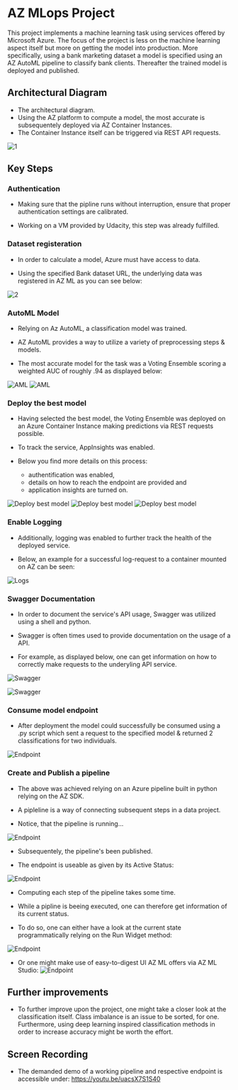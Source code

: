 # AZ MLops Project

This project implements a machine learning task using services offered by Microsoft Azure.
The focus of the project is less on the machine learning aspect itself but more on getting the model into production.
More specifically, using a bank marketing dataset a model is specified using an AZ AutoML pipeline to classify bank clients.
Thereafter the trained model is deployed and published.

## Architectural Diagram

- The architectural diagram.
- Using the AZ platform to compute a model, the most accurate is subsequentely deployed via AZ Container Instances.
- The Container Instance itself can be triggered via REST API requests.

![1](starter_files/Screenshots/14_architecturalDiagram.PNG "Diagram")

## Key Steps

### Authentication

- Making sure that the pipline runs without interruption, ensure that proper authentication settings are calibrated.

- Working on a VM provided by Udacity, this step was already fulfilled.

### Dataset registeration

- In order to calculate a model, Azure must have access to data.

- Using the specified Bank dataset URL, the underlying data was registered in AZ ML as you can see below:

![2](starter_files/Screenshots/01_RegisteredDataset.PNG "Data")

### AutoML Model

- Relying on Az AutoML, a classification model was trained.

- AZ AutoML provides a way to utilize a variety of preprocessing steps & models.

- The most accurate model for the task was a Voting Ensemble scoring a weighted AUC of roughly .94 as displayed below:

![AML](starter_files/Screenshots/02_CompletedExperiment.PNG)
![AML](starter_files/Screenshots/03_BestModelIncludingExplainability.PNG)

### Deploy the best model

- Having selected the best model, the Voting Ensemble was deployed on an Azure Container Instance making predictions via REST requests possible.

- To track the service, AppInsights was enabled.

- Below you find more details on this process:
    - authentification was enabled,
    - details on how to reach the endpoint are provided and
    - application insights are turned on.

![Deploy best model](starter_files/Screenshots/04_DeploymentAuthEnabled.PNG)
![Deploy best model](starter_files/Screenshots/05_EnablingInsights1.PNG)
![Deploy best model](starter_files/Screenshots/05_EnablingInsights2.PNG)



### Enable Logging

- Additionally, logging was enabled to further track the health of the deployed service.

- Below, an example for a successful log-request to a container mounted on AZ can be seen:

![Logs](starter_files/Screenshots/06_logs.PNG)


### Swagger Documentation

- In order to document the service's API usage, Swagger was utilized using a shell and python.

- Swagger is often times used to provide documentation on the usage of a API.

- For example, as displayed below, one can get information on how to correctly make requests to the underyling API service.

![Swagger](starter_files/Screenshots/07_SwaggerUpAndRunning.PNG)

![Swagger](starter_files/Screenshots/08_SwaggerPostDescription.PNG)


### Consume model endpoint

- After deployment the model could successfully be consumed using a .py script which sent a request to the specified model & returned 2 classifications for two individuals.


![Endpoint](starter_files/Screenshots/10_consume.PNG)

### Create and Publish a pipeline

- The above was achieved relying on an Azure pipeline built in python relying on the AZ SDK.

- A pipleline is a way of connecting subsequent steps in a data project.

- Notice, that the pipeline is running...

![Endpoint](starter_files/Screenshots/11_Pipeline.PNG)

- Subsequentely, the pipeline's been published.

- The endpoint is useable as given by its Active Status:

![Endpoint](starter_files/Screenshots/11_PipelineEndpoint.PNG)


- Computing each step of the pipeline takes some time.

- While a pipline is beeing executed, one can therefore get information of its current status.

- To do so, one can either have a look at the current state programmatically relying on the Run Widget method:

![Endpoint](starter_files/Screenshots/11_PipelineWidget.PNG)

- Or one might make use of easy-to-digest UI AZ ML offers via AZ ML Studio:
![Endpoint](starter_files/Screenshots/13_ML-Studio.PNG)

## Further improvements
- To further improve upon the project, one might take a closer look at the classification itself. Class imbalance is an issue to be sorted, for one. Furthermore, using deep learning inspired classification methods in order to increase accuracy might be worth the effort.

## Screen Recording

- The demanded demo of a working pipeline and respective endpoint is accessible under:
https://youtu.be/uacsX7S1S40
